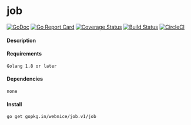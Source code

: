 # job

[![GoDoc](https://godoc.org/gopkg.in/webnice/job.v1/job?status.svg)](https://godoc.org/gopkg.in/webnice/job.v1/job)
[![Go Report Card](https://goreportcard.com/badge/github.com/webnice/job)](https://goreportcard.com/report/github.com/webnice/job)
[![Coverage Status](https://coveralls.io/repos/github/webnice/job/badge.svg?branch=v1)](https://coveralls.io/github/webnice/job?branch=v1)
[![Build Status](https://travis-ci.org/webnice/job.svg?branch=v1)](https://travis-ci.org/webnice/job)
[![CircleCI](https://circleci.com/gh/webnice/job/tree/v1.svg?style=svg)](https://circleci.com/gh/webnice/job/tree/v1)

#### Description


#### Requirements

	Golang 1.8 or later

#### Dependencies

	none


#### Install

	go get gopkg.in/webnice/job.v1/job
